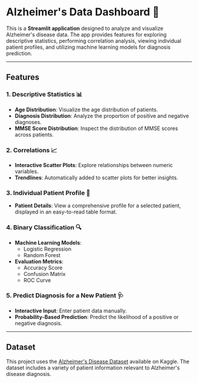 # Alzheimer's Data Dashboard 🧠

This is a **Streamlit application** designed to analyze and visualize Alzheimer's disease data. The app provides features for exploring descriptive statistics, performing correlation analysis, viewing individual patient profiles, and utilizing machine learning models for diagnosis prediction.

---

## Features

### 1. Descriptive Statistics 📊
- **Age Distribution**: Visualize the age distribution of patients.
- **Diagnosis Distribution**: Analyze the proportion of positive and negative diagnoses.
- **MMSE Score Distribution**: Inspect the distribution of MMSE scores across patients.

### 2. Correlations 📈
- **Interactive Scatter Plots**: Explore relationships between numeric variables.
- **Trendlines**: Automatically added to scatter plots for better insights.

### 3. Individual Patient Profile 👤
- **Patient Details**: View a comprehensive profile for a selected patient, displayed in an easy-to-read table format.

### 4. Binary Classification 🔍
- **Machine Learning Models**:
  - Logistic Regression
  - Random Forest
- **Evaluation Metrics**:
  - Accuracy Score
  - Confusion Matrix
  - ROC Curve

### 5. Predict Diagnosis for a New Patient 🩺
- **Interactive Input**: Enter patient data manually.
- **Probability-Based Prediction**: Predict the likelihood of a positive or negative diagnosis.

---

## Dataset

This project uses the [Alzheimer's Disease Dataset](https://www.kaggle.com/datasets/rabieelkharoua/alzheimers-disease-dataset) available on Kaggle. The dataset includes a variety of patient information relevant to Alzheimer's disease diagnosis.
